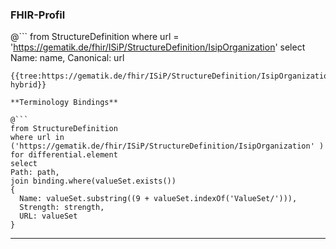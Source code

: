 ### FHIR-Profil

@```
from StructureDefinition where url = 'https://gematik.de/fhir/ISiP/StructureDefinition/IsipOrganization' select Name: name, Canonical: url
```
{{tree:https://gematik.de/fhir/ISiP/StructureDefinition/IsipOrganization, hybrid}}

**Terminology Bindings**

@```
from StructureDefinition
where url in ('https://gematik.de/fhir/ISiP/StructureDefinition/IsipOrganization' )
for differential.element
select
Path: path,
join binding.where(valueSet.exists())
{
  Name: valueSet.substring((9 + valueSet.indexOf('ValueSet/'))),
  Strength: strength,
  URL: valueSet
}
```

---